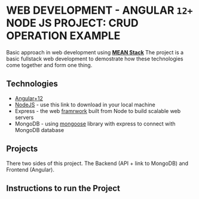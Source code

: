# WEB DEVELOPMENT - ANGULAR **`12+`** NODE JS PROJECT: CRUD OPERATION EXAMPLE

Basic approach in web development using [**MEAN Stack**](https://dev.to/thamaraiselvam/mean-stack-cheat-sheet-5a1n) 
The project is a basic fullstack web development to demostrate how these technologies come together and form one thing.
## Technologies
* [Angular+12](https://angular.io/guide/setup-local)
* [NodeJS](https://nodejs.org/en/download/) - use this link to download in your local machine
* Express - the web [framrwork](https://expressjs.com/) built from Node to build scalable web servers
* MongoDB - using [mongoose](https://mongoosejs.com/) library with express to connect with MongoDB database

## Projects
There two sides of this project. The Backend (API + link to MongoDB) and Frontend (Angular).

## Instructions to run the Project


